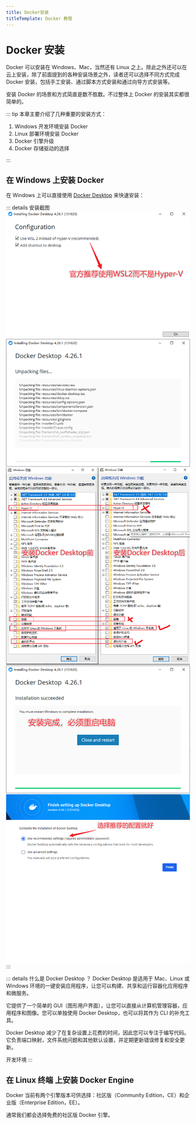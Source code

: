 ```yaml
---
title: Docker安装
titleTemplate: Docker 教程
---
```


# Docker 安装

Docker 可以安装在 Windows、Mac，当然还有 Linux 之上。除此之外还可以在云上安装，除了前面提到的各种安装场景之外，读者还可以选择不同方式完成 Docker 安装，包括手工安装、通过脚本方式安装和通过向导方式安装等。

安装 Docker 的场景和方式简直是数不胜数。不过整体上 Docker 的安装其实都很简单的。

::: tip 本章主要介绍了几种重要的安装方式：

1. Windows 开发环境安装 Docker
2. Linux 部署环境安装 Docker
3. Docker 引擎升级
4. Docker 存储驱动的选择

:::

## 在 Windows 上安装 Docker

在 Windows 上可以直接使用 [Docker Desktop](https://docs.docker.com/desktop/install/windows-install/) 来快速安装：

::: details 安装截图
![](/assets/docker/004.png)
![](/assets/docker/005.png)
![](/assets/docker/006.png)
![](/assets/docker/007.png)
![](/assets/docker/008.png)
:::

::: details 什么是 Docker Desktop ？
Docker Desktop 是适用于 Mac、Linux 或 Windows 环境的一键安装应用程序，让您可以构建、共享和运行容器化应用程序和微服务。

它提供了一个简单的 GUI（图形用户界面），让您可以直接从计算机管理容器，应用程序和图像。您可以单独使用 Docker Desktop，也可以将其作为 CLI 的补充工具。

Docker Desktop 减少了在复杂设置上花费的时间，因此您可以专注于编写代码。它负责端口映射，文件系统问题和其他默认设置，并定期更新错误修复和安全更新。

开发环境
:::

## 在 Linux 终端 上安装 Docker Engine

Docker 当前有两个引擎版本可供选择：社区版（Community Edition，CE）和企业版（Enterprise Edition，EE）。

通常我们都会选择免费的社区版 Docker 引擎。

